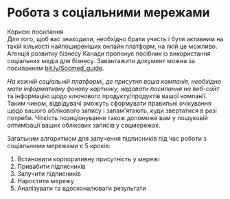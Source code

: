 # Робота з соціальними мережами

<div class="space">
<div class="eoz-wrap">
<span class="eoz">Корисні посилання</span>
<div class="eoz-text">
Для того, щоб вас знаходили, необхідно брати участь і бути активним на такій кількості найпоширеніших онлайн платформ, на якій це можливо. Агенція розвитку бізнесу Канади пропонує посібник із використання соціальних медіа для бізнесу. Завантажити документ можна за посиланням <a href="http://bit.ly/Socmed_guide">bit.ly/Socmed_guide</a>.
</div>
</div>
</div>

*На кожній соціальній платформі, де присутня ваша компанія, необхідно мати інформативну фонову картинку, надавати посилання на веб-сайт* та інформацію щодо ключового продукту/продуктів вашої компанії. Таким чином, відвідувачі зможуть сформувати правильні очікування щодо вашого облікового запису і запам'ятають, куди звертатися в разі потреби. Чіткість позиціонування також допоможе вам у пошуковій оптимізації ваших облікових записів у соцмережах. 

Загальним алгоритмом для залучення підписників під час роботи з соціальними мережами є 5 кроків:
1. Встановити корпоративну присутність у мережі
2. Привабити підписників
3. Залучити підписників 
4. Наростити мережу
5. Аналізувати та вдосконалювати результати
